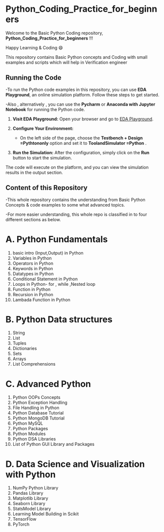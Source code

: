 # Python_Coding_Practice_for_beginners

Welcome to the Basic Python Coding repository, **Python_Coding_Practice_for_beginners** !!! 

Happy Learning & Coding 😄 

This repository contains Basic Python concepts and Coding with small examples and scripts which will help in Verification engineer 

## Running the Code

-To run the Python code examples in this repository, you can use **EDA Playground**, an online simulation platform. Follow these steps to get started.

-Also , alternatively , you can use the **Pycharm** or **Anaconda with Jupyter Notebook** for running the Python code. 

1. **Visit EDA Playground:**
   Open your browser and go to [EDA Playground](https://www.edaplayground.com).

2. **Configure Your Environment:**
   - On the left side of the page, choose the **Testbench + Design =Pythtononly** option and set it to **ToolandSimulator =Python** .
  

3. **Run the Simulation:**
   After the configuration, simply click on the **Run** button to start the simulation.

The code will execute on the platform, and you can view the simulation results in the output section.

## Content of this Repository

-This whole repository contains the understanding from Basic Python Concepts & code examples to some what advanced topics.

-For more easier understanding, this whole repo is classified in to four different sections as below.

# A. Python Fundamentals
  1. basic intro (Input,Output) in Python
  2. Variables in Python
  3. Operators in Python
  4. Keywords in Python
  5. Datatypes in Python
  6. Conditional Statement in Python
  7. Loops in Python- for , while ,Nested loop
  8. Function in Python
  9. Recursion in Python
  10. Lambada Function in Python

# B. Python Data structures
  1. String
  2. List
  3. Tuples
  4. Dictionaries
  5. Sets
  6. Arrays
  7. List Comprehensions

# C. Advanced Python 
  1. Python OOPs Concepts
  2. Python Exception Handling
  3. File Handling in Python
  4. Python Database Tutorial
  5. Python MongoDB Tutorial
  6. Python MySQL
  7. Python Packages
  8. Python Modules
  9. Python DSA Libraries
 10. List of Python GUI Library and Packages

# D. Data Science and Visualization with Python
  1. NumPy Python Library
  2. Pandas Library
  3. Matplotlib Library
  4. Seaborn Library
  5. StatsModel Library
  6. Learning Model Building in Scikit
  7. TensorFlow 
  8. PyTorch 
